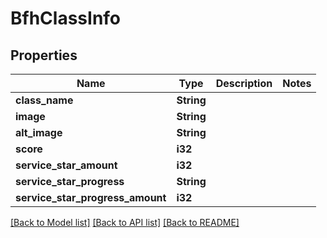 # BfhClassInfo

## Properties

Name | Type | Description | Notes
------------ | ------------- | ------------- | -------------
**class_name** | **String** |  | 
**image** | **String** |  | 
**alt_image** | **String** |  | 
**score** | **i32** |  | 
**service_star_amount** | **i32** |  | 
**service_star_progress** | **String** |  | 
**service_star_progress_amount** | **i32** |  | 

[[Back to Model list]](../README.md#documentation-for-models) [[Back to API list]](../README.md#documentation-for-api-endpoints) [[Back to README]](../README.md)


